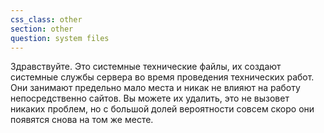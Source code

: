 ```yaml
---
css_class: other
section: other
question: system files
---
```

Здравствуйте. Это системные технические файлы, их создают системные службы сервера во время проведения технических работ. Они занимают предельно мало места и никак не влияют на работу непосредственно сайтов. Вы можете их удалить, это не вызовет никаких проблем, но с большой долей вероятности совсем скоро они появятся снова на том же месте.